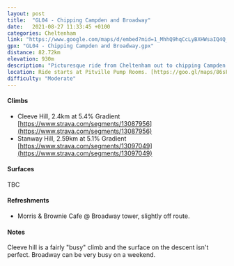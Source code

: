 ```yaml
---
layout: post
title:  "GL04 - Chipping Campden and Broadway"
date:   2021-08-27 11:33:45 +0100
categories: Cheltenham
link: "https://www.google.com/maps/d/embed?mid=1_MhhQ9hqCcLyBXHWsaIQ4Q_Erqy_FNEk"
gpx: "GL04 - Chipping Campden and Broadway.gpx"
distance: 82.72km 
elevation: 930m
description: "Picturesque ride from Cheltenham out to chipping Campden and Broadway"
location: Ride starts at Pitville Pump Rooms. [https://goo.gl/maps/86sFjFhG4ugD7xd68](https://goo.gl/maps/86sFjFhG4ugD7xd68). Parking Available
difficulty: "Moderate"
---
```


#### Climbs

- Cleeve Hill, 2.4km at 5.4% Gradient [https://www.strava.com/segments/13087956](https://www.strava.com/segments/13087956)
- Stanway Hill, 2.59km at 5.1% Gradient [https://www.strava.com/segments/13097049](https://www.strava.com/segments/13097049)

#### Surfaces

TBC

#### Refreshments

- Morris & Brownie Cafe @ Broadway tower, slightly off route.

#### Notes

Cleeve hill is a fairly "busy" climb and the surface on the descent isn't perfect. 
Broadway can be very busy on a weekend.